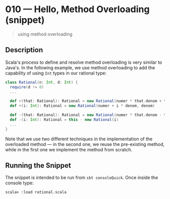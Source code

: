 # 010 &mdash; Hello, Method Overloading (snippet)
> using method overloading

## Description
Scala's process to define and resolve method overloading is very similar to Java's. In the following example, we use method overloading to add the capability of using `Int` types in our rational type:

```scala
class Rational(n: Int, d: Int) {
  require(d != 0)
  ...
  
  def +(that: Rational): Rational = new Rational(numer * that.denom + that.numer * denom, denom * that.denom)
  def +(i: Int): Rational = new Rational(numer + i * denom, denom)

  def -(that: Rational): Rational = new Rational(numer * that.denom - that.numer * denom, denom * that.denom)
  def -(i: Int): Rational = this - new Rational(i)
  ...
}
```

Note that we use two different techniques in the implementation of the overloaded method &mdash; in the second one, we reuse the pre-existing method, while in the first one we implement the method from scratch.

## Running the Snippet
The snippet is intended to be run from `sbt consoleQuick`. Once inside the console type:
```
scala> :load rational.scala
```